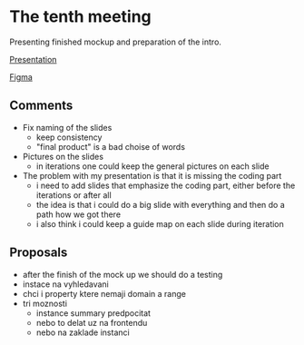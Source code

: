 # The tenth meeting

Presenting finished mockup and preparation of the intro.

[Presentation](https://docs.google.com/presentation/d/15zS2wECsCn0FeBIFmVVAN7plgzKASfUm4cFerw5rIhM/edit?usp=sharing)

[Figma](https://www.figma.com/file/6iULJh0Hvm4cSu39WisXLq/ds-wdoi?type=design&node-id=0%3A1&mode=design&t=euG11MLTby7Yaq23-1)


## Comments

- Fix naming of the slides
  - keep consistency
  - "final product" is a bad choise of words
- Pictures on the slides 
  - in iterations one could keep the general pictures on each slide
- The problem with my presentation is that it is missing the coding part
  - i need to add slides that emphasize the coding part, either before the iterations or after all
  - the idea is that i could do a big slide with everything and then do a path how we got there
  - i also think i could keep a guide map on each slide during iteration


## Proposals

- after the finish of the mock up we should do a testing
- instace na vyhledavani 
- chci i property ktere nemaji domain a range
- tri moznosti
  - instance summary predpocitat
  - nebo to delat uz na frontendu
  - nebo na zaklade instanci